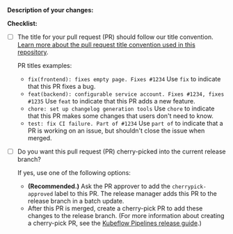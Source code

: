 **Description of your changes:**


**Checklist:**
- [ ] The title for your pull request (PR) should follow our title convention. [Learn more about the pull request title convention used in this repository](https://github.com/kubeflow/pipelines/blob/master/CONTRIBUTING.md#pull-request-title-convention). 

   PR titles examples:
    * `fix(frontend): fixes empty page. Fixes #1234`
       Use `fix` to indicate that this PR fixes a bug.
    * `feat(backend): configurable service account. Fixes #1234, fixes #1235`
       Use `feat` to indicate that this PR adds a new feature. 
    * `chore: set up changelog generation tools`
       Use `chore` to indicate that this PR makes some changes that users don't need to know.
    * `test: fix CI failure. Part of #1234`
        Use `part of` to indicate that a PR is working on an issue, but shouldn't close the issue when merged.

- [ ] Do you want this pull request (PR) cherry-picked into the current release branch?
    
    If yes, use one of the following options:
  
    * **(Recommended.)** Ask the PR approver to add the `cherrypick-approved` label to this PR. The release manager adds this PR to the release branch in a batch update.
    *  After this PR is merged, create a cherry-pick PR to add these changes to the release branch. (For more information about creating a cherry-pick PR, see the [Kubeflow Pipelines release guide](https://github.com/kubeflow/pipelines/blob/master/RELEASE.md#option--git-cherry-pick).)
